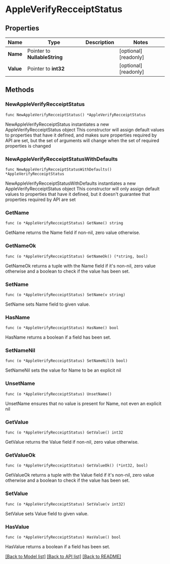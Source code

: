 # AppleVerifyRecceiptStatus

## Properties

Name | Type | Description | Notes
------------ | ------------- | ------------- | -------------
**Name** | Pointer to **NullableString** |  | [optional] [readonly] 
**Value** | Pointer to **int32** |  | [optional] [readonly] 

## Methods

### NewAppleVerifyRecceiptStatus

`func NewAppleVerifyRecceiptStatus() *AppleVerifyRecceiptStatus`

NewAppleVerifyRecceiptStatus instantiates a new AppleVerifyRecceiptStatus object
This constructor will assign default values to properties that have it defined,
and makes sure properties required by API are set, but the set of arguments
will change when the set of required properties is changed

### NewAppleVerifyRecceiptStatusWithDefaults

`func NewAppleVerifyRecceiptStatusWithDefaults() *AppleVerifyRecceiptStatus`

NewAppleVerifyRecceiptStatusWithDefaults instantiates a new AppleVerifyRecceiptStatus object
This constructor will only assign default values to properties that have it defined,
but it doesn't guarantee that properties required by API are set

### GetName

`func (o *AppleVerifyRecceiptStatus) GetName() string`

GetName returns the Name field if non-nil, zero value otherwise.

### GetNameOk

`func (o *AppleVerifyRecceiptStatus) GetNameOk() (*string, bool)`

GetNameOk returns a tuple with the Name field if it's non-nil, zero value otherwise
and a boolean to check if the value has been set.

### SetName

`func (o *AppleVerifyRecceiptStatus) SetName(v string)`

SetName sets Name field to given value.

### HasName

`func (o *AppleVerifyRecceiptStatus) HasName() bool`

HasName returns a boolean if a field has been set.

### SetNameNil

`func (o *AppleVerifyRecceiptStatus) SetNameNil(b bool)`

 SetNameNil sets the value for Name to be an explicit nil

### UnsetName
`func (o *AppleVerifyRecceiptStatus) UnsetName()`

UnsetName ensures that no value is present for Name, not even an explicit nil
### GetValue

`func (o *AppleVerifyRecceiptStatus) GetValue() int32`

GetValue returns the Value field if non-nil, zero value otherwise.

### GetValueOk

`func (o *AppleVerifyRecceiptStatus) GetValueOk() (*int32, bool)`

GetValueOk returns a tuple with the Value field if it's non-nil, zero value otherwise
and a boolean to check if the value has been set.

### SetValue

`func (o *AppleVerifyRecceiptStatus) SetValue(v int32)`

SetValue sets Value field to given value.

### HasValue

`func (o *AppleVerifyRecceiptStatus) HasValue() bool`

HasValue returns a boolean if a field has been set.


[[Back to Model list]](../README.md#documentation-for-models) [[Back to API list]](../README.md#documentation-for-api-endpoints) [[Back to README]](../README.md)


